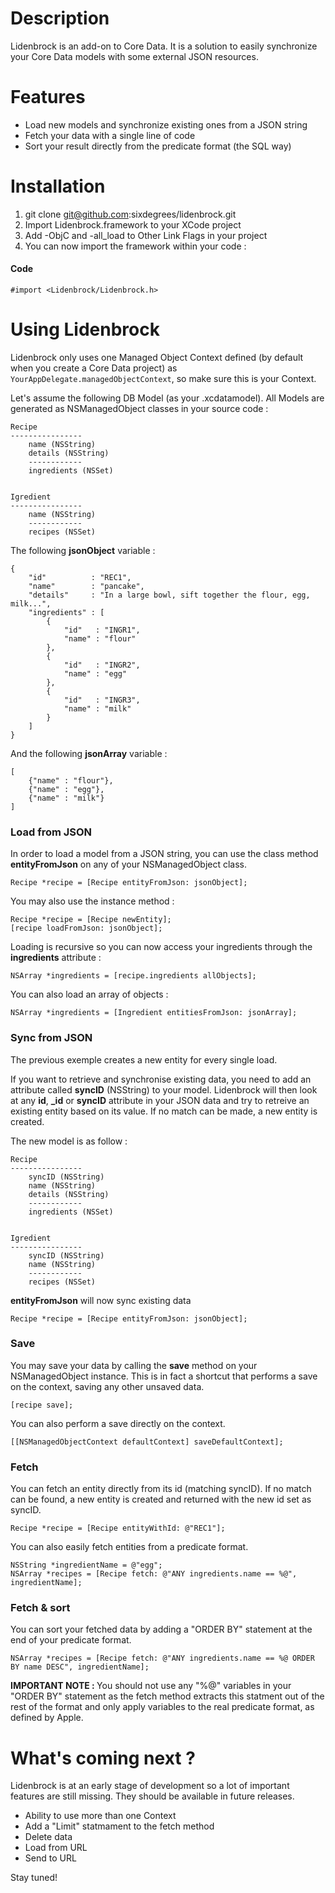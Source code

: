 Description
===========

Lidenbrock is an add-on to Core Data. It is a solution to easily synchronize your Core Data models with some external JSON resources.


Features
==============

* Load new models and synchronize existing ones from a JSON string
* Fetch your data with a single line of code
* Sort your result directly from the predicate format (the SQL way)


Installation
=======

1. git clone git@github.com:sixdegrees/lidenbrock.git
2. Import Lidenbrock.framework to your XCode project
3. Add -ObjC and -all_load to Other Link Flags in your project
4. You can now import the framework within your code :

#### Code
    #import <Lidenbrock/Lidenbrock.h>


Using Lidenbrock
========

Lidenbrock only uses one Managed Object Context defined (by default when you create a Core Data project) as <code>YourAppDelegate.managedObjectContext</code>, so make sure this is your Context.

Let's assume the following DB Model (as your .xcdatamodel). All Models are generated as NSManagedObject classes in your source code :

    Recipe
    ----------------
        name (NSString)
        details (NSString)
        ------------
        ingredients (NSSet)


    Igredient
    ----------------
        name (NSString)
        ------------
        recipes (NSSet)


The following <b>jsonObject</b> variable :

    {
        "id"          : "REC1",
        "name"        : "pancake",
        "details"     : "In a large bowl, sift together the flour, egg, milk...",
        "ingredients" : [
            {
                "id"   : "INGR1",
                "name" : "flour"
            },
            {
                "id"   : "INGR2",
                "name" : "egg"
            },
            {
                "id"   : "INGR3",
                "name" : "milk"
            }
        ]
    }

And the following <b>jsonArray</b> variable :

    [
        {"name" : "flour"},
        {"name" : "egg"},
        {"name" : "milk"}
    ]



### Load from JSON

In order to load a model from a JSON string, you can use the class method <b>entityFromJson</b> on any of your NSManagedObject class.

    Recipe *recipe = [Recipe entityFromJson: jsonObject];

You may also use the instance method :
    
    Recipe *recipe = [Recipe newEntity];
    [recipe loadFromJson: jsonObject];

Loading is recursive so you can now access your ingredients through the <b>ingredients</b> attribute :

    NSArray *ingredients = [recipe.ingredients allObjects];


You can also load an array of objects :

    NSArray *ingredients = [Ingredient entitiesFromJson: jsonArray];


### Sync from JSON

The previous exemple creates a new entity for every single load.

If you want to retrieve and synchronise existing data, you need to add an attribute called <b>syncID</b> (NSString) to your model.
Lidenbrock will then look at any <b>id</b>, <b>_id</b> or <b>syncID</b> attribute in your JSON data and try to retreive an existing entity based on its value.
If no match can be made, a new entity is created.

The new model is as follow :

    Recipe
    ----------------
        syncID (NSString)
        name (NSString)
        details (NSString)
        ------------
        ingredients (NSSet)


    Igredient
    ----------------
        syncID (NSString)
        name (NSString)
        ------------
        recipes (NSSet)


<b>entityFromJson</b> will now sync existing data

    Recipe *recipe = [Recipe entityFromJson: jsonObject];



### Save

You may save your data by calling the <b>save</b> method on your NSManagedObject instance. This is in fact a shortcut that performs a save on the context, saving any other unsaved data.

    [recipe save];

You can also perform a save directly on the context.

    [[NSManagedObjectContext defaultContext] saveDefaultContext];



### Fetch

You can fetch an entity directly from its id (matching syncID). 
If no match can be found, a new entity is created and returned with the new id set as syncID.

    Recipe *recipe = [Recipe entityWithId: @"REC1"];



You can also easily fetch entities from a predicate format.    
    
    NSString *ingredientName = @"egg";
    NSArray *recipes = [Recipe fetch: @"ANY ingredients.name == %@", ingredientName];



### Fetch & sort

You can sort your fetched data by adding a "ORDER BY" statement at the end of your predicate format.

    NSArray *recipes = [Recipe fetch: @"ANY ingredients.name == %@ ORDER BY name DESC", ingredientName];

<b>IMPORTANT NOTE : </b> You should not use any "%@" variables in your "ORDER BY" statement as the fetch method extracts this statment out of the rest of the format and only apply variables to the real predicate format, as defined by Apple.


What's coming next ?
==============

Lidenbrock is at an early stage of development so a lot of important features are still missing. They should be available in future releases.

* Ability to use more than one Context
* Add a "Limit" statmament to the fetch method
* Delete data
* Load from URL
* Send to URL

Stay tuned!


